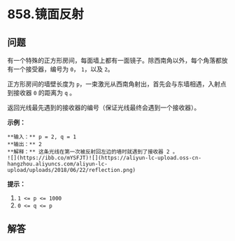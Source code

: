 # 858.镜面反射

## 问题

有一个特殊的正方形房间，每面墙上都有一面镜子。除西南角以外，每个角落都放有一个接受器，编号为 `0`， `1`，以及 `2`。

正方形房间的墙壁长度为 `p`，一束激光从西南角射出，首先会与东墙相遇，入射点到接收器 `0` 的距离为 `q` 。

返回光线最先遇到的接收器的编号（保证光线最终会遇到一个接收器）。

**示例：**

```
**输入：** p = 2, q = 1
**输出：** 2
**解释：** 这条光线在第一次被反射回左边的墙时就遇到了接收器 2 。
![](https://ibb.co/mYSFJT)![](https://aliyun-lc-upload.oss-cn-hangzhou.aliyuncs.com/aliyun-lc-upload/uploads/2018/06/22/reflection.png)
```

**提示：**

1. `1 <= p <= 1000`
2. `0 <= q <= p`



## 解答

